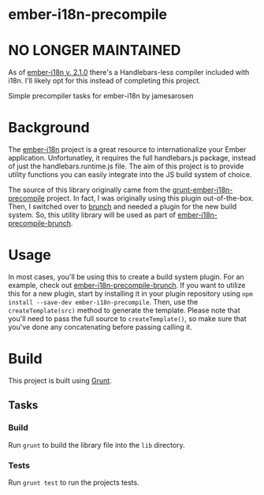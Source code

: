 ember-i18n-precompile
=====================

# NO LONGER MAINTAINED
As of [ember-i18n v. 2.1.0](https://github.com/jamesarosen/ember-i18n/releases/tag/v2.1.0) there's a Handlebars-less compiler included with i18n. I'll likely opt for this instead of completing this project.

Simple precompiler tasks for ember-i18n by jamesarosen

# Background
The [ember-i18n](https://github.com/jamesarosen/ember-i18n) project is a great resource to internationalize your Ember application. Unfortunatley, it requires the full handlebars.js package, instead of just the handlebars.runtime.js file. The aim of this project is to provide utility functions you can easily integrate into the JS build system of choice.  

The source of this library originally came from the [grunt-ember-i18n-precompile](https://github.com/karl-sjogren/grunt-ember-i18n-precompile) project. In fact, I was originally using this plugin out-of-the-box. Then, I switched over to [brunch](http://brunch.io/) and needed a plugin for the new build system. So, this utility library will be used as part of [ember-i18n-precompile-brunch](https://github.com/blimmer/ember-i18n-precompile-brunch).  

# Usage
In most cases, you'll be using this to create a build system plugin. For an example, check out [ember-i18n-precompile-brunch](https://github.com/blimmer/ember-i18n-precompile-brunch).
If you want to utilize this for a new plugin, start by installing it in your plugin repository using ```npm install --save-dev ember-i18n-precompile```.
Then, use the ```createTemplate(src)``` method to generate the template.
Please note that you'll need to pass the full source to ```createTemplate()```, so make sure that you've done any concatenating before passing calling it.

# Build
This project is built using [Grunt](http://gruntjs.com/).

## Tasks
### Build
Run ```grunt``` to build the library file into the ```lib``` directory.
### Tests
Run ```grunt test``` to run the projects tests.
